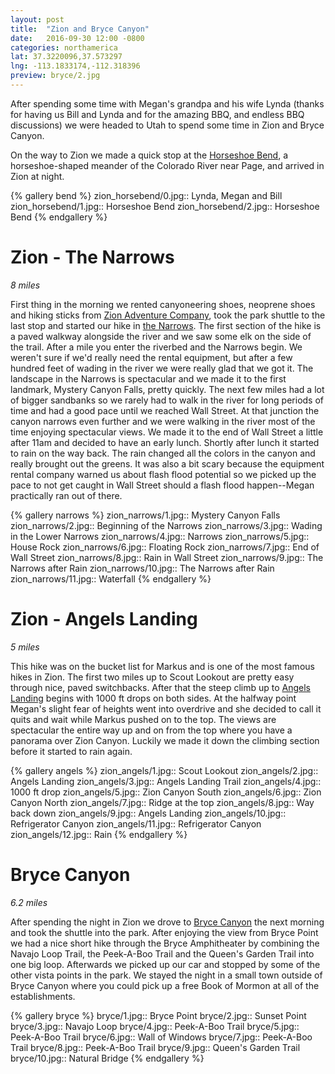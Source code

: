 ```yaml
---
layout: post
title:  "Zion and Bryce Canyon"
date:   2016-09-30 12:00 -0800
categories: northamerica
lat: 37.3220096,37.573297
lng: -113.1833174,-112.318396
preview: bryce/2.jpg
---
```


After spending some time with Megan's grandpa and his wife Lynda (thanks for having us Bill and Lynda and for the amazing BBQ, and endless BBQ discussions) we were headed to Utah to spend some
time in Zion and Bryce Canyon.

<!--more-->

On the way to Zion we made a quick stop at the [Horseshoe Bend](http://horseshoebend.com/), a horseshoe-shaped meander of the Colorado River near Page, and arrived in Zion at night.

{% gallery bend %}
zion_horsebend/0.jpg:: Lynda, Megan and Bill
zion_horsebend/1.jpg:: Horseshoe Bend
zion_horsebend/2.jpg:: Horseshoe Bend
{% endgallery %}

# Zion - The Narrows
*8 miles*

First thing in the morning we rented canyoneering shoes, neoprene shoes and hiking sticks from  [Zion Adventure Company](http://www.zionadventures.com/zion-narrows/introduction/), 
took the park shuttle to the last stop and started our hike in [the Narrows](https://www.nps.gov/zion/planyourvisit/thenarrows.htm). The first section of the hike is a paved walkway alongside the
river and we saw some elk on the side of the trail. After a mile you enter the  riverbed and the Narrows begin. We weren't sure if we'd really need the rental equipment, but after a few hundred
feet of wading in the river we were really glad that we got it. The landscape in the Narrows is spectacular and we made it to the first landmark, Mystery Canyon Falls, pretty quickly. The next
few miles had a lot of bigger sandbanks so we rarely had to walk in the river for long periods of time and had a good pace until we reached Wall Street. At that junction the canyon narrows even
further and we were walking in the river most of the time enjoying spectacular views. We made it to the end of Wall Street a little after 11am and decided to have an early lunch. Shortly after
lunch it started to rain on the way back. The rain changed all the colors in the canyon and really brought out the greens. It was also a bit scary because the equipment rental company warned us
about flash flood potential so we picked up the pace to not get caught in Wall Street should a flash flood happen--Megan practically ran out of there.

{% gallery narrows %}
zion_narrows/1.jpg:: Mystery Canyon Falls
zion_narrows/2.jpg:: Beginning of the Narrows
zion_narrows/3.jpg:: Wading in the Lower Narrows
zion_narrows/4.jpg:: Narrows
zion_narrows/5.jpg:: House Rock
zion_narrows/6.jpg:: Floating Rock
zion_narrows/7.jpg:: End of Wall Street
zion_narrows/8.jpg:: Rain in Wall Street
zion_narrows/9.jpg:: The Narrows after Rain
zion_narrows/10.jpg:: The Narrows after Rain
zion_narrows/11.jpg:: Waterfall
{% endgallery %}

# Zion - Angels Landing
*5 miles*

This hike was on the bucket list for Markus and is one of the most famous hikes in Zion. The first two miles up to Scout Lookout are pretty easy through nice, paved switchbacks. After that the
steep climb up to [Angels Landing](https://en.wikipedia.org/wiki/Angels_Landing) begins with 1000 ft drops on both sides. At the halfway point Megan's slight fear of heights went into overdrive
and she decided to call it quits and wait while Markus pushed on to the top. The views are spectacular the entire way up and on from the top where you have a panorama over Zion Canyon. Luckily we
made it down the climbing section before it started to rain again.

{% gallery angels %}
zion_angels/1.jpg:: Scout Lookout
zion_angels/2.jpg:: Angels Landing
zion_angels/3.jpg:: Angels Landing Trail
zion_angels/4.jpg:: 1000 ft drop
zion_angels/5.jpg:: Zion Canyon South
zion_angels/6.jpg:: Zion Canyon North
zion_angels/7.jpg:: Ridge at the top
zion_angels/8.jpg:: Way back down
zion_angels/9.jpg:: Angels Landing
zion_angels/10.jpg:: Refrigerator Canyon
zion_angels/11.jpg:: Refrigerator Canyon
zion_angels/12.jpg:: Rain
{% endgallery %}

# Bryce Canyon
*6.2 miles*

After spending the night in Zion we drove to [Bryce Canyon](https://www.nps.gov/brca/index.htm) the next morning and took the shuttle into the park. After enjoying the view from Bryce Point we had
a nice short hike through the Bryce Amphitheater by combining the Navajo Loop Trail, the Peek-A-Boo Trail and the Queen's Garden Trail into one big loop. Afterwards we picked up our car and stopped
by some of the other vista points in the park. We stayed the night in a small town outside of Bryce Canyon where you could pick up a free Book of Mormon at all of the establishments.

{% gallery bryce %}
bryce/1.jpg:: Bryce Point
bryce/2.jpg:: Sunset Point
bryce/3.jpg:: Navajo Loop
bryce/4.jpg:: Peek-A-Boo Trail
bryce/5.jpg:: Peek-A-Boo Trail
bryce/6.jpg:: Wall of Windows
bryce/7.jpg:: Peek-A-Boo Trail
bryce/8.jpg:: Peek-A-Boo Trail
bryce/9.jpg:: Queen's Garden Trail
bryce/10.jpg:: Natural Bridge
{% endgallery %}
